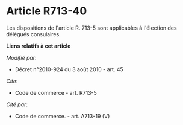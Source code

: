 # Article R713-40

Les dispositions de l'article R. 713-5 sont applicables à l'élection des délégués consulaires.

**Liens relatifs à cet article**

_Modifié par_:

  - Décret n°2010-924 du 3 août 2010 - art. 45

_Cite_:

  - Code de commerce - art. R713-5

_Cité par_:

  - Code de commerce. - art. A713-19 (V)
